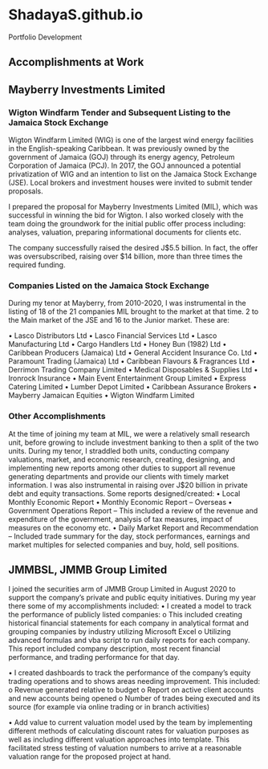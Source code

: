 # ShadayaS.github.io
Portfolio Development
## Accomplishments at Work

## Mayberry Investments Limited
### Wigton Windfarm Tender and Subsequent Listing to the Jamaica Stock Exchange
Wigton Windfarm Limited (WIG) is one of the largest wind energy facilities in the English-speaking Caribbean.  It was previously owned by the government of Jamaica (GOJ) through its energy agency, Petroleum Corporation of Jamaica (PCJ). In 2017, the GOJ announced a potential privatization of WIG and an intention to list on the Jamaica Stock Exchange (JSE). Local brokers and investment houses were invited to submit tender proposals.

I prepared the proposal for Mayberry Investments Limited (MIL), which was successful in winning the bid for Wigton.  I also worked closely with the team doing the groundwork for the initial public offer process including: analyses, valuation, preparing informational documents for clients etc. 

The company successfully raised the desired J$5.5 billion.  In fact, the offer was oversubscribed, raising over $14 billion, more than three times the required funding.

### Companies Listed on the Jamaica Stock Exchange
During my tenor at Mayberry, from 2010-2020, I was instrumental in the listing of 18 of the 21 companies MIL brought to the market at that time.  2 to the Main market of the JSE and 16 to the Junior market.  These are:

•	Lasco Distributors Ltd
•	Lasco Financial Services Ltd
•	Lasco Manufacturing Ltd
•	Cargo Handlers Ltd
•	Honey Bun (1982) Ltd
•	Caribbean Producers (Jamaica) Ltd
•	General Accident Insurance Co. Ltd
•	Paramount Trading (Jamaica) Ltd
•	Caribbean Flavours & Fragrances Ltd
•	Derrimon Trading Company Limited
•	Medical Disposables & Supplies Ltd
•	Ironrock Insurance
•	Main Event Entertainment Group Limited
•	Express Catering Limited
•	Lumber Depot Limited
•	Caribbean Assurance Brokers
•	Mayberry Jamaican Equities
•	Wigton Windfarm Limited

### Other Accomplishments
At the time of joining my team at MIL, we were a relatively small research unit, before growing to include investment banking to then a split of the two units. During my tenor, I straddled both units, conducting company valuations, market, and economic research, creating, designing, and implementing new reports among other duties to support all revenue generating departments and provide our clients with timely market information. I was also instrumental in raising over J$20 billion in private debt and equity transactions.
Some reports designed/created:
•	Local Monthly Economic Report
•	Monthly Economic Report – Overseas
•	Government Operations Report – This included a review of the revenue and expenditure of the government, analysis of tax measures, impact of measures on the economy etc.
•	Daily Market Report and Recommendation – Included trade summary for the day, stock performances, earnings and market multiples for selected companies and buy, hold, sell positions.

## JMMBSL, JMMB Group Limited
I joined the securities arm of JMMB Group Limited in August 2020 to support the company’s private and public equity initiatives. During my year there some of my accomplishments included:
•	I created a model to track the performance of publicly listed companies:
o	This included creating historical financial statements for each company in analytical format and grouping companies by industry utilizing Microsoft Excel
o	Utilizing advanced formulas and vba script to run daily reports for each company.  This report included company description, most recent financial performance, and trading performance for that day.

•	I created dashboards to track the performance of the company’s equity trading operations and to shows areas needing improvement.  This included:
o	Revenue generated relative to budget
o	Report on active client accounts and new accounts being opened
o	Number of trades being executed and its source (for example via online trading or in branch activities)

•	Add value to current valuation model used by the team by implementing different methods of calculating discount rates for valuation purposes as well as including different valuation approaches into template.  This facilitated stress testing of valuation numbers to arrive at a reasonable valuation range for the proposed project at hand.
